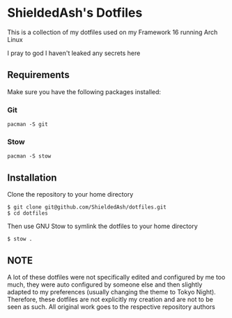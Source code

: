
# ShieldedAsh's Dotfiles

This is a collection of my dotfiles used on my Framework 16 running Arch Linux

I pray to god I haven't leaked any secrets here

## Requirements
Make sure you have the following packages installed:

### Git
```
pacman -S git
```

### Stow
```
pacman -S stow
```

## Installation

Clone the repository to your home directory

```
$ git clone git@github.com/ShieldedAsh/dotfiles.git
$ cd dotfiles
```

Then use GNU Stow to symlink the dotfiles to your home directory

```
$ stow .
```

## NOTE

A lot of these dotfiles were not specifically edited and configured by me too much, they were auto configured by someone else and then slightly adapted to my preferences (usually changing the theme to Tokyo Night). Therefore, these dotfiles are not explicitly my creation and are not to be seen as such. All original work goes to the respective repository authors
